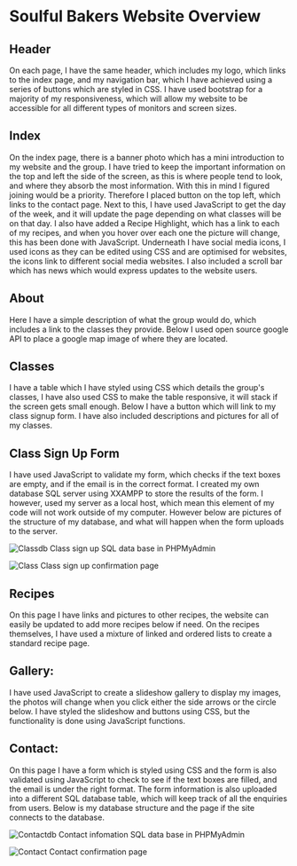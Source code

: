 # Soulful Bakers Website Overview

## Header
On each page, I have the same header, which includes my logo, which links to the index page, and my navigation bar, which I have achieved using a series of buttons which are styled in CSS. I have used bootstrap for a majority of my responsiveness, which will allow my website to be accessible for all different types of monitors and screen sizes.

## Index
On the index page, there is a banner photo which has a mini introduction to my website and the group. I have tried to keep the important information on the top and left the side of the screen, as this is where people tend to look, and where they absorb the most information.  With this in mind I figured joining would be a priority. Therefore I placed button on the top left, which links to the contact page. Next to this, I have used JavaScript to get the day of the week, and it will update the page depending on what classes will be on that day. I also have added a Recipe Highlight, which has a link to each of my recipes, and when you hover over each one the picture will change, this has been done with JavaScript. Underneath I have social media icons, I used icons as they can be edited using CSS and are optimised for websites, the icons link to different social media websites. I also included a scroll bar which has news which would express updates to the website users.

## About 
Here I have a simple description of what the group would do, which includes a link to the classes they provide. Below I used open source google API to place a google map image of where they are located.

## Classes
I have a table which I have styled using CSS which details the group's classes, I have also used CSS to make the table responsive, it will stack if the screen gets small enough. Below I have a button which will link to my class signup form. I have also included descriptions and pictures for all of my classes.

## Class Sign Up Form
I have used JavaScript to validate my form, which checks if the text boxes are empty, and if the email is in the correct format. I created my own database SQL server using XXAMPP to store the results of the form. I however, used my server as a local host, which mean this element of my code will not work outside of my computer. However below are pictures of the structure of my database, and what will happen when the form uploads to the server.

![Classdb](https://i.imgur.com/wgHS3fH.png)
Class sign up SQL data base in PHPMyAdmin 

![Class](https://i.imgur.com/znQO0iS.png)
Class sign up confirmation page


## Recipes
On this page I have links and pictures to other recipes, the website can easily be updated to add more recipes below if need. On the recipes themselves, I have used a mixture of linked and ordered lists to create a standard recipe page. 

## Gallery:
I have used JavaScript to create a slideshow gallery to display my images, the photos will change when you click either the side arrows or the circle below. I have styled the slideshow and buttons using CSS, but the functionality is done using JavaScript functions.

## Contact:
On this page I have a form which is styled using CSS and the form is also validated using JavaScript to check to see if the text boxes are filled, and the email is under the right format. The form information is also uploaded into a different SQL database table, which will keep track of all the enquiries from users. Below is my database structure and the page if the site connects to the database.

![Contactdb](https://i.imgur.com/BTA6gDe.png)
Contact infomation SQL data base in PHPMyAdmin 

![Contact](https://i.imgur.com/MM5rQiW.png)
Contact confirmation page
